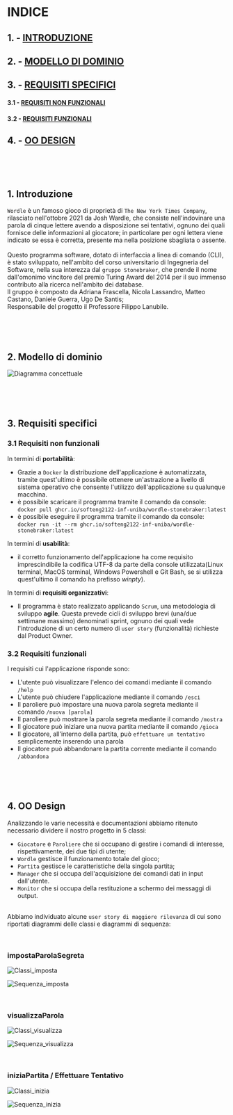 # INDICE
## 1. - <a href=#intro> INTRODUZIONE</a>
## 2. - <a href=#modd> MODELLO DI DOMINIO</a>
## 3. - <a href=#rspec> REQUISITI SPECIFICI</a>
#### 3.1 - <a href=#rnfunz> REQUISITI NON FUNZIONALI</a>
#### 3.2 - <a href=#rfunz> REQUISITI FUNZIONALI</a>
## 4. - <a href=#ood> OO DESIGN</a>

<br/><br/><br/>


<h2 id="intro"> 1. Introduzione </h2>

`Wordle` è un famoso gioco di proprietà di `The New York Times Company`, rilasciato nell'ottobre 2021 da Josh Wardle, che consiste nell'indovinare una parola di cinque lettere avendo a disposizione sei tentativi, ognuno dei quali fornisce delle informazioni al giocatore; in particolare per ogni lettera viene indicato se essa è corretta, presente ma nella posizione sbagliata o assente.<br/><br/>
Questo programma software, dotato di interfaccia a linea di comando (CLI), è stato sviluppato, nell'ambito del corso universitario di Ingegneria del Software, nella sua interezza dal `gruppo Stonebraker`, che prende il nome dall'omonimo vincitore del premio Turing Award del 2014 per il suo immenso contributo alla ricerca nell'ambito dei database.<br/>
Il gruppo è composto da Adriana Frascella, Nicola Lassandro, Matteo Castano, Daniele Guerra, Ugo De Santis;<br/>
Responsabile del progetto il Professore Filippo Lanubile.

<br/><br/><br/>


<h2 id="modd"> 2. Modello di dominio </h2>

![Diagramma concettuale](../drawings/ModelloDominio.png)

<br/><br/><br/>


<h2 id="rspec"> 3. Requisiti specifici </h2>
<h3 id="rnfunz"> 3.1 Requisiti non funzionali </h3>

In termini di **portabilità**:
+ Grazie a `Docker` la distribuzione dell'applicazione è automatizzata, tramite quest'ultimo è possibile ottenere un'astrazione a livello di sistema operativo che consente l'utilizzo dell'applicazione su qualunque macchina.<br/>
+ è possibile scaricare il programma tramite il comando da console:<br/>
    `docker pull ghcr.io/softeng2122-inf-uniba/wordle-stonebraker:latest`
+ è possibile eseguire il programma tramite il comando da console:<br/>
    `docker run -it --rm ghcr.io/softeng2122-inf-uniba/wordle-stonebraker:latest`

In termini di **usabilità**:
+ il corretto funzionamento dell'applicazione ha come requisito imprescindibile la codifica UTF-8 da parte della console utilizzata(Linux terminal, MacOS terminal, Windows Powershell e Git Bash, se si utilizza quest'ultimo il comando ha prefisso *winpty*).<br/>

In termini di **requisiti organizzativi**:
+ Il programma è stato realizzato applicando `Scrum`, una metodologia di sviluppo **agile**. Questa prevede cicli di sviluppo brevi (una/due settimane massimo) denominati sprint, ognuno dei quali vede l'introduzione di un certo numero di `user story` (funzionalità) richieste dal Product Owner.<br/>

<h3 id="rfunz"> 3.2 Requisiti funzionali </h3>

I requisiti cui l'applicazione risponde sono:<br/>
+ L'utente può visualizzare l'elenco dei comandi mediante il comando `/help`<br/>
+ L'utente può chiudere l'applicazione mediante il comando `/esci`<br/>
+ Il paroliere può impostare una nuova parola segreta mediante il comando `/nuova
    [parola]`<br/>
+ Il paroliere può mostrare la parola segreta mediante il comando `/mostra`<br/>
+ Il giocatore può iniziare una nuova partita mediante il comando `/gioca`<br/>
+ Il giocatore, all'interno della partita, può `effettuare un tentativo`
    semplicemente inserendo una parola <br/>
+ Il giocatore può abbandonare la partita corrente mediante il comando 
    `/abbandona`<br/>

<br/><br/><br/>


<h2 id="ood"> 4. OO Design </h2>
Analizzando le varie necessità e documentazioni abbiamo ritenuto necessario dividere il nostro progetto in 5 classi:<br/>

+ `Giocatore` e `Paroliere` che si occupano di gestire i comandi di interesse, rispettivamente, dei due tipi di utente;<br/>
+ `Wordle` gestisce il funzionamento totale del gioco;
+ `Partita` gestisce le caratteristiche della singola partita;<br/>
+ `Manager` che si occupa dell'acquisizione dei comandi dati in input dall'utente.<br/>
+ `Monitor` che si occupa della restituzione a schermo dei messaggi di output.<br/><br/>

Abbiamo individuato alcune `user story di maggiore rilevanza` di cui sono riportati diagrammi delle classi e diagrammi di sequenza:<br/>

<br/>

<h3>impostaParolaSegreta </h3>

![Classi_imposta](../drawings/DiagrammaClassi_impostaParolaSegreta.png)

![Sequenza_imposta](../drawings/DiagrammaSequenza_impostaParolaSegreta.PNG)

<br/>

<h3>visualizzaParola </h3>

![Classi_visualizza](../drawings/DiagrammaClassi_visualizzaParola.png)

![Sequenza_visualizza](../drawings/DiagrammaSequenza_visualizzaParola.PNG)

<br/>

<h3>iniziaPartita / Effettuare Tentativo </h3>

![Classi_inizia](../drawings/DiagrammaClassi_iniziaPartita-tentativo.png)

![Sequenza_inizia](../drawings/DiagrammaSequenza_iniziaPartita-tentativo.PNG)
